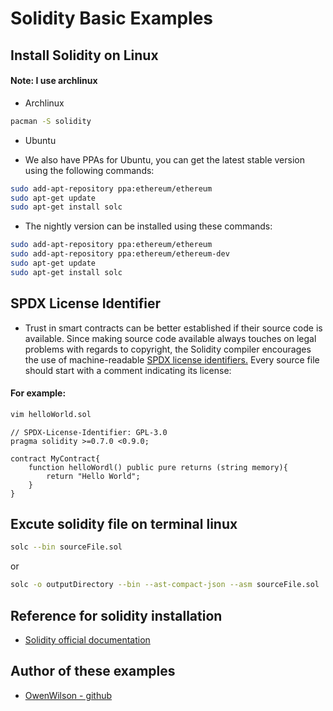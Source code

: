 # Solidity Basic Examples

## Install Solidity on Linux

#### Note: I use archlinux

- Archlinux

```sh
pacman -S solidity
```

- Ubuntu

- We also have PPAs for Ubuntu, you can get the latest stable version using the following commands:

```sh
sudo add-apt-repository ppa:ethereum/ethereum
sudo apt-get update
sudo apt-get install solc
```

- The nightly version can be installed using these commands:

```sh
sudo add-apt-repository ppa:ethereum/ethereum
sudo add-apt-repository ppa:ethereum/ethereum-dev
sudo apt-get update
sudo apt-get install solc
```
## SPDX License Identifier

- Trust in smart contracts can be better established if their source code is available. Since making source code available always touches on legal problems with regards to copyright, the Solidity compiler encourages the use of machine-readable [SPDX license identifiers.](https://spdx.org/) Every source file should start with a comment indicating its license:

#### For example:

```sh
vim helloWorld.sol
```


    // SPDX-License-Identifier: GPL-3.0
    pragma solidity >=0.7.0 <0.9.0;

    contract MyContract{
        function helloWordl() public pure returns (string memory){
            return "Hello World";
        }
    }


## Excute solidity file on terminal linux

```sh
solc --bin sourceFile.sol
```
or

```sh
solc -o outputDirectory --bin --ast-compact-json --asm sourceFile.sol
```

## Reference for solidity installation

- [Solidity official documentation](https://docs.soliditylang.org/en/latest/installing-solidity.html)

## Author of these examples

- [OwenWilson - github](https://github.com/owenwilson)
